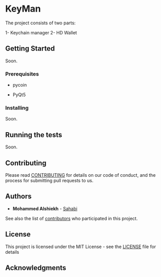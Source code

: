 # KeyMan 

The project consists of two parts:

1- Keychain manager
2- HD Wallet

## Getting Started

Soon.

### Prerequisites

* pycoin

* PyQt5


### Installing

Soon.

## Running the tests

Soon.

## Contributing

Please read [CONTRIBUTING](CONTRIBUTING) for details on our code of conduct, and the process for submitting pull requests to us.

## Authors

* **Mohammed Alshiekh** - [Sahabi](https://github.com/Sahabi)

See also the list of [contributors](https://github.com/sahabi/keyman/) who participated in this project.

## License

This project is licensed under the MIT License - see the [LICENSE](LICENSE) file for details

## Acknowledgments

